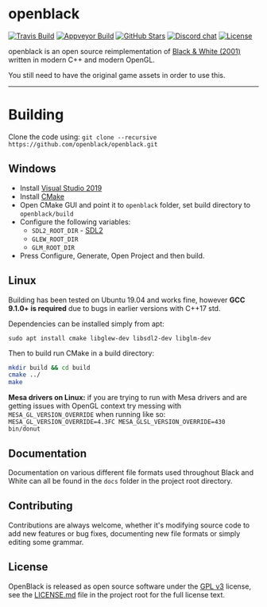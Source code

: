 # openblack

[![Travis Build](https://img.shields.io/travis/com/openblack/openblack?logo=travis)](https://travis-ci.com/openblack/openblack)
[![Appveyor Build](https://img.shields.io/appveyor/ci/handsomematt/openblack?logo=appveyor)](https://ci.appveyor.com/project/handsomematt/openblack)
[![GitHub Stars](https://img.shields.io/github/stars/openblack/openblack?logo=github)](https://github.com/openblack/openblack/stargazers)
[![Discord chat](https://img.shields.io/discord/608729286513262622?logo=discord&logoColor=white)](https://discord.gg/5QTexBU)
[![License](https://img.shields.io/github/license/openblack/openblack)](LICENSE.md)

openblack is an open source reimplementation of [Black & White (2001)](https://en.wikipedia.org/wiki/Black_&_White_(video_game)) written in modern C++ and modern OpenGL.

You still need to have the original game assets in order to use this.

---

# Building

Clone the code using: `git clone --recursive https://github.com/openblack/openblack.git`

## Windows

* Install [Visual Studio 2019](https://visualstudio.microsoft.com/downloads/)
* Install [CMake](https://cmake.org/download/)
* Open CMake GUI and point it to `openblack` folder, set build directory to `openblack/build`
* Configure the following variables:
  * `SDL2_ROOT_DIR` - [SDL2](https://www.libsdl.org)
  * `GLEW_ROOT_DIR`
  * `GLM_ROOT_DIR`
* Press Configure, Generate, Open Project and then build.

## Linux

Building has been tested on Ubuntu 19.04 and works fine, however **GCC 9.1.0+ is required** due to bugs in earlier versions with C++17 std.

Dependencies can be installed simply from apt:

```
sudo apt install cmake libglew-dev libsdl2-dev libglm-dev
```

Then to build run CMake in a build directory:

```bash
mkdir build && cd build
cmake ../
make
```

**Mesa drivers on Linux:** if you are trying to run with Mesa drivers and are getting issues with OpenGL context try messing with `MESA_GL_VERSION_OVERRIDE` when running like so: `MESA_GL_VERSION_OVERRIDE=4.3FC MESA_GLSL_VERSION_OVERRIDE=430 bin/donut`

## Documentation
Documentation on various different file formats used throughout Black and White can all be
found in the `docs` folder in the project root directory.

## Contributing
Contributions are always welcome, whether it's modifying source code to add new
features or bug fixes, documenting new file formats or simply editing some
grammar.

## License
OpenBlack is released as open source software under the [GPL v3](https://opensource.org/licenses/gpl-3.0.html)
license, see the [LICENSE.md](./LICENSE.md) file in the project root for the full license text.
